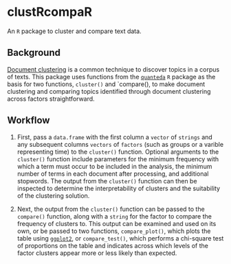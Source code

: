 # clustRcompaR

An `R` package to cluster and compare text data.

## Background 
[Document clustering](https://en.wikipedia.org/wiki/Document_clustering) is a common technique to discover topics in a corpus of texts. This package uses functions from the [`quanteda`](https://github.com/kbenoit/quanteda) `R` package as the basis for two functions, `cluster()` and `compare(), to make document clustering and comparing topics identified through document clustering across factors straightforward.

## Workflow

1. First, pass a `data.frame` with the first column a `vector` of `strings` and any subsequent columns `vectors` of `factors` (such as groups or a varible representing time) to the `cluster()` function. Optional arguments to the `cluster()` function include parameters for the minimum frequency with which a term must occur to be included in the analysis, the minimum number of terms in each document after processing, and additional stopwords. The output from the `cluster()` function can then be inspected to determine the interpretability of clusters and the suitability of the clustering solution.

2. Next, the output from the `cluster()` function can be passed to the `compare()` function, along with a `string` for the factor to compare the frequency of clusters to. This output can be examined and used on its own, or be passed to two functions, `compare_plot()`, which plots the table using [`ggplot2`](https://github.com/hadley/ggplot2), or `compare_test()`, which performs a chi-square test of proportions on the table and indicates across which levels of the factor clusters appear more or less likely than expected.
